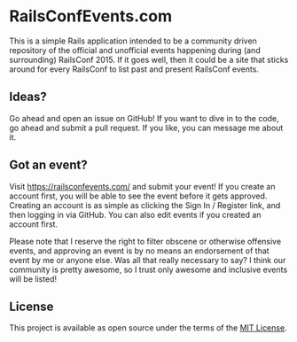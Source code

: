 # RailsConfEvents.com

This is a simple Rails application intended to be a community driven
repository of the official and unofficial events happening during (and
surrounding) RailsConf 2015. If it goes well, then it could be a site that
sticks around for every RailsConf to list past and present RailsConf events.

## Ideas?

Go ahead and open an issue on GitHub! If you want to dive in to the code, go
ahead and submit a pull request. If you like, you can message me about it.

## Got an event?

Visit https://railsconfevents.com/ and submit your event! If you create an
account first, you will be able to see the event before it gets approved.
Creating an account is as simple as clicking the Sign In / Register link, and
then logging in via GitHub. You can also edit events if you created an
account first.

Please note that I reserve the right to filter obscene or otherwise offensive
events, and approving an event is by no means an endorsement of that event by
me or anyone else. Was all that really necessary to say? I think our
community is pretty awesome, so I trust only awesome and inclusive events
will be listed!

## License

This project is available as open source under the terms of the
[MIT License](http://opensource.org/licenses/MIT).
